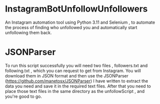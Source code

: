 # InstagramBotUnfollowUnfollowers
An Instagram automation tool using Python 3.11 and Selenium , to automate the process of finding who unfollowed you and automatically start unfollowing them back.

# JSONParser
To run this script successfully you will need two files , followers.txt and following.txt , which you can request to get from Instagram. You will download them in JSON format and then use the JSONParser (https://github.com/manetosx/JSONParser) I have written to extract the data you need and save it in the required text files. After that you need to place those text files in the same directory as the unfollowScript , and you're good to go.
